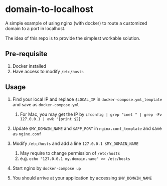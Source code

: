 # domain-to-localhost
A simple example of using nginx (with docker) to route a customized domain to a port in localhost. 

The idea of this repo is to provide the simplest workable solution.

## Pre-requisite

1. Docker installed
2. Have access to modify `/etc/hosts` 

## Usage

1. Find your local IP and replace `$LOCAL_IP` in `docker-compose.yml_template` and save as `docker-compose.yml`
   1. For Mac, you may get the IP by `ifconfig | grep "inet " | grep -Fv 127.0.0.1 | awk '{print $2}'`

2. Update `$MY_DOMAIN_NAME` and `$APP_PORT` in `nginx.conf_template` and save as `nginx.conf`

3. Modify `/etc/hosts` and add a line `127.0.0.1 $MY_DOMAIN_NAME` 
   1. May require to change permission of `/etc/hosts`
   2. e.g. `echo "127.0.0.1 my.domain.name" >> /etc/hosts`

4. Start nginx by `docker-compose up`

5. You should arrive at your application by accessing `$MY_DOMAIN_NAME`
